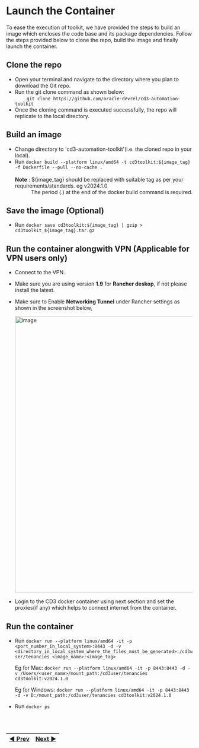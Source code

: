 # Launch the Container
To ease the execution of toolkit, we have provided the steps to build an image which encloses the code base and its package dependencies. Follow the steps provided below  to clone the repo, build the image and finally launch the container.
<br>

## Clone the repo
* Open your terminal and navigate to the directory where you plan to download the Git repo.
* Run the git clone command as shown below:<br/>
&nbsp; &nbsp; &nbsp; &nbsp; ```git clone https://github.com/oracle-devrel/cd3-automation-toolkit```
* Once the cloning command is executed successfully, the repo will replicate to the local directory. 

## Build an image

* Change directory to 'cd3-automation-toolkit'(i.e. the cloned repo in your local).
* Run ```docker build --platform linux/amd64 -t cd3toolkit:${image_tag} -f Dockerfile --pull --no-cache .```<br/>
<br  /><b>Note</b> : ${image_tag} should be replaced with suitable tag as per your requirements/standards. eg v2024.1.0
<br  />&nbsp; &nbsp; &nbsp; &nbsp; &nbsp; &nbsp;The period (.) at the end of the docker build command is required.

## Save the image (Optional)
* Run  ```docker save cd3toolkit:${image_tag} | gzip > cd3toolkit_${image_tag}.tar.gz```

## Run the container alongwith VPN (Applicable for VPN users only)
* Connect to the VPN.
* Make sure you are using version **1.9** for **Rancher deskop**, if not please install the latest.
* Make sure to Enable **Networking Tunnel** under Rancher settings as shown in the screenshot below,
  
     <img width="746" alt="image" src="https://github.com/oracle-devrel/cd3-automation-toolkit/assets/103548537/22e71261-63dc-4218-a3f6-9ef98df820e2">
     
* Login to the CD3 docker container using next section and set the proxies(if any) which helps to connect internet from the container.

## Run the container
* Run  ```docker run --platform linux/amd64 -it -p <port_number_in_local_system>:8443 -d -v <directory_in_local_system_where_the_files_must_be_generated>:/cd3user/tenancies <image_name>:<image_tag>```
  
  Eg for Mac: ```docker run --platform linux/amd64 -it -p 8443:8443 -d -v /Users/<user_name>/mount_path:/cd3user/tenancies cd3toolkit:v2024.1.0```

  Eg for Windows: ```docker run --platform linux/amd64 -it -p 8443:8443 -d -v D:/mount_path:/cd3user/tenancies cd3toolkit:v2024.1.0```

* Run  ```docker ps```

<br><br>
<div align='center'>

| <a href="/cd3_automation_toolkit/documentation/user_guide/prerequisites.md">:arrow_backward: Prev</a> | <a href="/cd3_automation_toolkit/documentation/user_guide/Connect_container_to_OCI_Tenancy.md">Next :arrow_forward:</a> |
| :---- | -------: |
  
</div>
